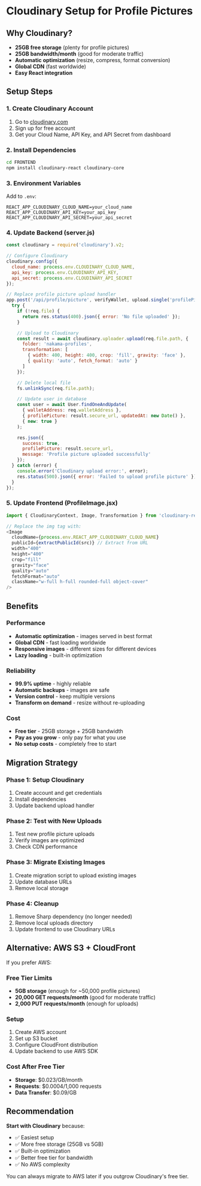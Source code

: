 # Cloudinary Setup for Profile Pictures

## Why Cloudinary?
- **25GB free storage** (plenty for profile pictures)
- **25GB bandwidth/month** (good for moderate traffic)
- **Automatic optimization** (resize, compress, format conversion)
- **Global CDN** (fast worldwide)
- **Easy React integration**

## Setup Steps

### 1. Create Cloudinary Account
1. Go to [cloudinary.com](https://cloudinary.com)
2. Sign up for free account
3. Get your Cloud Name, API Key, and API Secret from dashboard

### 2. Install Dependencies
```bash
cd FRONTEND
npm install cloudinary-react cloudinary-core
```

### 3. Environment Variables
Add to `.env`:
```env
REACT_APP_CLOUDINARY_CLOUD_NAME=your_cloud_name
REACT_APP_CLOUDINARY_API_KEY=your_api_key
REACT_APP_CLOUDINARY_API_SECRET=your_api_secret
```

### 4. Update Backend (server.js)
```javascript
const cloudinary = require('cloudinary').v2;

// Configure Cloudinary
cloudinary.config({
  cloud_name: process.env.CLOUDINARY_CLOUD_NAME,
  api_key: process.env.CLOUDINARY_API_KEY,
  api_secret: process.env.CLOUDINARY_API_SECRET
});

// Replace profile picture upload handler
app.post('/api/profile/picture', verifyWallet, upload.single('profilePicture'), async (req, res) => {
  try {
    if (!req.file) {
      return res.status(400).json({ error: 'No file uploaded' });
    }

    // Upload to Cloudinary
    const result = await cloudinary.uploader.upload(req.file.path, {
      folder: 'nakama-profiles',
      transformation: [
        { width: 400, height: 400, crop: 'fill', gravity: 'face' },
        { quality: 'auto', fetch_format: 'auto' }
      ]
    });

    // Delete local file
    fs.unlinkSync(req.file.path);

    // Update user in database
    const user = await User.findOneAndUpdate(
      { walletAddress: req.walletAddress },
      { profilePicture: result.secure_url, updatedAt: new Date() },
      { new: true }
    );

    res.json({
      success: true,
      profilePicture: result.secure_url,
      message: 'Profile picture uploaded successfully'
    });
  } catch (error) {
    console.error('Cloudinary upload error:', error);
    res.status(500).json({ error: 'Failed to upload profile picture' });
  }
});
```

### 5. Update Frontend (ProfileImage.jsx)
```javascript
import { CloudinaryContext, Image, Transformation } from 'cloudinary-react';

// Replace the img tag with:
<Image
  cloudName={process.env.REACT_APP_CLOUDINARY_CLOUD_NAME}
  publicId={extractPublicId(src)} // Extract from URL
  width="400"
  height="400"
  crop="fill"
  gravity="face"
  quality="auto"
  fetchFormat="auto"
  className="w-full h-full rounded-full object-cover"
/>
```

## Benefits

### Performance
- **Automatic optimization** - images served in best format
- **Global CDN** - fast loading worldwide
- **Responsive images** - different sizes for different devices
- **Lazy loading** - built-in optimization

### Reliability
- **99.9% uptime** - highly reliable
- **Automatic backups** - images are safe
- **Version control** - keep multiple versions
- **Transform on demand** - resize without re-uploading

### Cost
- **Free tier** - 25GB storage + 25GB bandwidth
- **Pay as you grow** - only pay for what you use
- **No setup costs** - completely free to start

## Migration Strategy

### Phase 1: Setup Cloudinary
1. Create account and get credentials
2. Install dependencies
3. Update backend upload handler

### Phase 2: Test with New Uploads
1. Test new profile picture uploads
2. Verify images are optimized
3. Check CDN performance

### Phase 3: Migrate Existing Images
1. Create migration script to upload existing images
2. Update database URLs
3. Remove local storage

### Phase 4: Cleanup
1. Remove Sharp dependency (no longer needed)
2. Remove local uploads directory
3. Update frontend to use Cloudinary URLs

## Alternative: AWS S3 + CloudFront

If you prefer AWS:

### Free Tier Limits
- **5GB storage** (enough for ~50,000 profile pictures)
- **20,000 GET requests/month** (good for moderate traffic)
- **2,000 PUT requests/month** (enough for uploads)

### Setup
1. Create AWS account
2. Set up S3 bucket
3. Configure CloudFront distribution
4. Update backend to use AWS SDK

### Cost After Free Tier
- **Storage**: $0.023/GB/month
- **Requests**: $0.0004/1,000 requests
- **Data Transfer**: $0.09/GB

## Recommendation

**Start with Cloudinary** because:
- ✅ Easiest setup
- ✅ More free storage (25GB vs 5GB)
- ✅ Built-in optimization
- ✅ Better free tier for bandwidth
- ✅ No AWS complexity

You can always migrate to AWS later if you outgrow Cloudinary's free tier.
